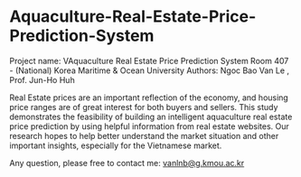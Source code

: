 # Aquaculture-Real-Estate-Price-Prediction-System

Project name: VAquaculture Real Estate Price Prediction System 
Room 407 - (National) Korea Maritime & Ocean University 
Authors: Ngoc Bao Van Le , Prof. Jun-Ho Huh

Real Estate prices are an important reflection of the economy, and housing price ranges are of great interest for both buyers and sellers. This study demonstrates the feasibility of building an intelligent aquaculture real estate price prediction by using helpful information from real estate websites. Our research hopes to help better understand the market situation and other important insights, especially for the Vietnamese market. 

Any question, please free to contact me: vanlnb@g.kmou.ac.kr
